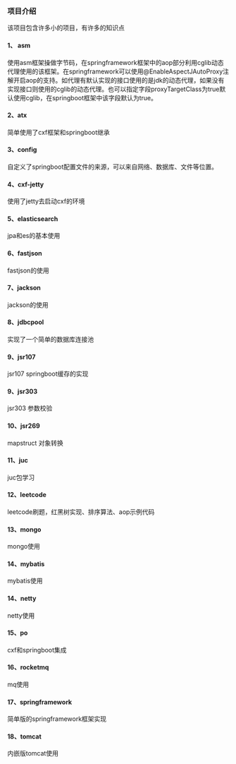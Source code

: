 ### 项目介绍

该项目包含许多小的项目，有许多的知识点

#### 1、 asm
使用asm框架操做字节码，在springframework框架中的aop部分利用cglib动态代理使用的该框架。在springframework可以使用@EnableAspectJAutoProxy注解开启aop的支持。如代理有默认实现的接口使用的是jdk的动态代理，如果没有实现接口则使用的cglib的动态代理。也可以指定字段proxyTargetClass为true默认使用cglib，在springboot框架中该字段默认为true。

#### 2、atx
简单使用了cxf框架和springboot继承
#### 3、config
自定义了springboot配置文件的来源，可以来自网络、数据库、文件等位置。
#### 4、cxf-jetty
使用了jetty去启动cxf的环境
#### 5、elasticsearch
jpa和es的基本使用
#### 6、fastjson
fastjson的使用
#### 7、jackson
jackson的使用
#### 8、jdbcpool
实现了一个简单的数据库连接池

#### 9、jsr107
jsr107 springboot缓存的实现


#### 9、jsr303
jsr303 参数校验


#### 10、jsr269
mapstruct 对象转换

#### 11、juc
juc包学习

#### 12、leetcode
leetcode刷题，红黑树实现、排序算法、aop示例代码

#### 13、mongo
mongo使用

#### 14、mybatis

mybatis使用

#### 14、netty

netty使用

#### 15、po

cxf和springboot集成

#### 16、rocketmq
mq使用

#### 17、springframework
简单版的springframework框架实现


#### 18、tomcat
内嵌版tomcat使用
